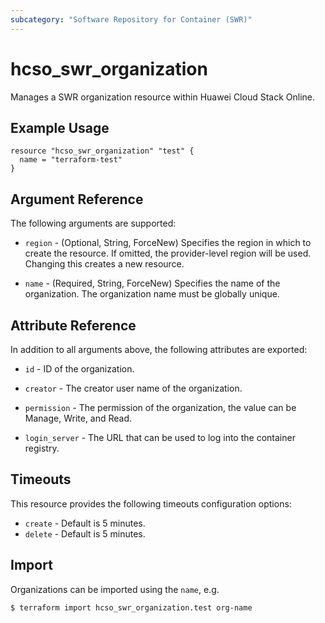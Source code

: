 ```yaml
---
subcategory: "Software Repository for Container (SWR)"
---
```


# hcso_swr_organization

Manages a SWR organization resource within Huawei Cloud Stack Online.

## Example Usage

```hcl
resource "hcso_swr_organization" "test" {
  name = "terraform-test"
}
```

## Argument Reference

The following arguments are supported:

* `region` - (Optional, String, ForceNew) Specifies the region in which to create the resource. If omitted, the
  provider-level region will be used. Changing this creates a new resource.

* `name` - (Required, String, ForceNew) Specifies the name of the organization. The organization name must be globally
  unique.

## Attribute Reference

In addition to all arguments above, the following attributes are exported:

* `id` - ID of the organization.

* `creator` - The creator user name of the organization.

* `permission` - The permission of the organization, the value can be Manage, Write, and Read.

* `login_server` - The URL that can be used to log into the container registry.

## Timeouts

This resource provides the following timeouts configuration options:

* `create` - Default is 5 minutes.
* `delete` - Default is 5 minutes.

## Import

Organizations can be imported using the `name`, e.g.

```
$ terraform import hcso_swr_organization.test org-name
```
